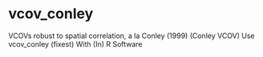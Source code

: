 # vcov_conley
VCOVs robust to spatial correlation, a la Conley (1999) (Conley VCOV) Use vcov_conley (fixest) With (In) R Software
